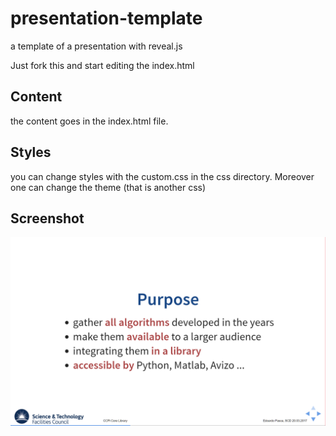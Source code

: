 # presentation-template
a template of a presentation with reveal.js

Just fork this and start editing the index.html

## Content

the content goes in the index.html file. 

## Styles

you can change styles with the custom.css in the css directory. Moreover one can change the theme (that is another css)

## Screenshot

![Screenshot](https://github.com/vais-ral/presentation-template/blob/master/img/screenshot.png?raw=true)
